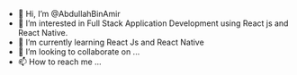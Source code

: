 - 👋 Hi, I’m @AbdullahBinAmir
- 👀 I’m interested in Full Stack Application Development using React js and React Native.
- 🌱 I’m currently learning React Js and React Native
- 💞️ I’m looking to collaborate on ...
- 📫 How to reach me ...

<!---
AbdullahBinAmir/AbdullahBinAmir is a ✨ special ✨ repository because its `README.md` (this file) appears on your GitHub profile.
You can click the Preview link to take a look at your changes.
--->
